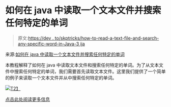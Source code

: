 # 如何在 java 中读取一个文本文件并搜索任何特定的单词

> 原文:[https://dev . to/skptricks/how-to-read-a-text-file-and-search-any-specific-word-in-Java-3 ija](https://dev.to/skptricks/how-to-read-a-text-file-and-search-any-specific-word-in-java-3ija)

来源:[如何在 java 中读取一个文本文件并搜索任何特定的单词](https://www.skptricks.com/2019/08/how-to-read-text-file-and-search-any-specific-word.html)

本教程解释了如何在 java 中读取文本文件和搜索任何特定的单词。为了从文本文件中搜索任何特定的单词，我们需要首先读取文本文件。这里我们提供了一个简单的例子来读取一个文本文件并从中搜索任何特定的单词。

[![](../Images/ff13b8913b7189a05779a52040096893.png)T2】](https://res.cloudinary.com/practicaldev/image/fetch/s--7l4bRFsS--/c_limit%2Cf_auto%2Cfl_progressive%2Cq_auto%2Cw_880/https://1.bp.blogspot.com/-cfIGg8hNeXg/XU-YhTnyugI/AAAAAAAADOQ/CUZbK9AE5bkAoj7M0_RiXcPAoa5SboChwCLcBGAs/s400/how-to-read-text-file-and-search-any-specific-word.jpg)

[点击此处阅读更多信息](https://www.skptricks.com/2019/08/how-to-read-text-file-and-search-any-specific-word.html)